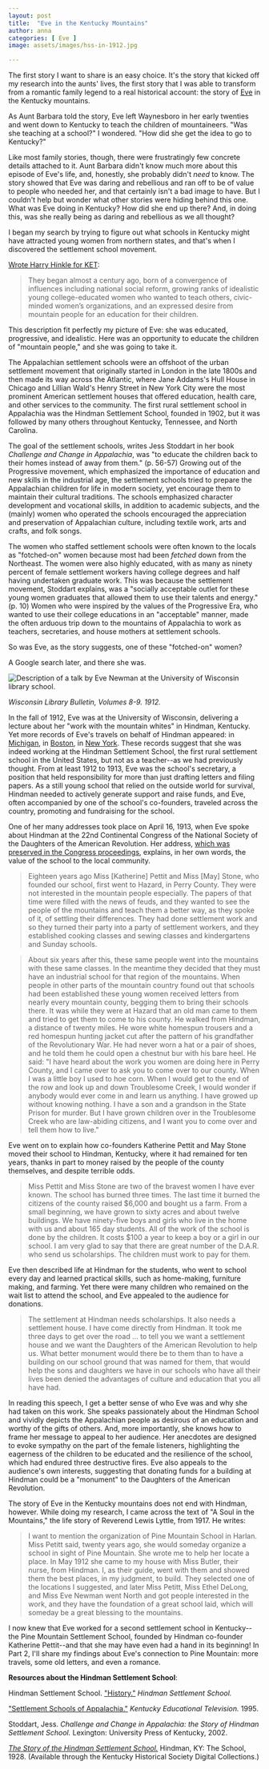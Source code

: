 ```yaml
---
layout: post
title:  "Eve in the Kentucky Mountains"
author: anna
categories: [ Eve ]
image: assets/images/hss-in-1912.jpg

---
```


The first story I want to share is an easy choice. It's the story that kicked off my research into the aunts' lives, the first story that I was able to transform from a romantic family legend to a real historical account: the story of [Eve]({{site.baseurl}}/eve) in the Kentucky mountains.

As Aunt Barbara told the story, Eve left Waynesboro in her early twenties and went down to Kentucky to teach the children of mountaineers. "Was she teaching at a school?" I wondered. "How did she get the idea to go to Kentucky?"

Like most family stories, though, there were frustratingly few concrete details attached to it. Aunt Barbara didn't know much more about this episode of Eve's life, and, honestly, she probably didn't *need* to know. The story showed that Eve was daring and rebellious and ran off to be of value to people who needed her, and that certainly isn't a bad image to have. But I couldn't help but wonder what other stories were hiding behind this one. What was Eve doing in Kentucky? How did she end up there? And, in doing this, was she really being as daring and rebellious as we all thought?

I began my search by trying to figure out what schools in Kentucky might have attracted young women from northern states, and that's when I discovered the settlement school movement.

[Wrote Harry Hinkle for KET](https://www.ket.org/settlement/setschools_01.html):

>They began almost a century ago, born of a convergence of influences including national social reform, growing ranks of idealistic young college-educated women who wanted to teach others, civic-minded women’s organizations, and an expressed desire from mountain people for an education for their children.

This description fit perfectly my picture of Eve: she was educated, progressive, and idealistic. Here was an opportunity to educate the children of "mountain people," and she was going to take it.

The Appalachian settlement schools were an offshoot of the urban settlement movement that originally started in London in the late 1800s and then made its way across the Atlantic, where Jane Addams's Hull House in Chicago and Lillian Wald's Henry Street in New York City were the most prominent American settlement houses that offered education, health care, and other services to the community. The first rural settlement school in Appalachia was the Hindman Settlement School, founded in 1902, but it was followed by many others throughout Kentucky, Tennessee, and North Carolina.

The goal of the settlement schools, writes Jess Stoddart in her book *Challenge and Change in Appalachia*, was "to educate the children back to their homes instead of away from them." (p. 56-57) Growing out of the Progressive movement, which emphasized the importance of education and new skills in the industrial age, the settlement schools tried to prepare the Appalachian children for life in modern society, yet encourage them to maintain their cultural traditions. The schools emphasized character development and vocational skills, in addition to academic subjects, and the (mainly) women who operated the schools encouraged the appreciation and preservation of Appalachian culture, including textile work, arts and crafts, and folk songs.

The women who staffed settlement schools were often known to the locals as "fotched-on" women because most had been *fetched* down from the Northeast. The women were also highly educated, with as many as ninety percent of female settlement workers having college degrees and half having undertaken graduate work. This was because the settlement movement, Stoddart explains, was a "socially acceptable outlet for these young women graduates that allowed them to use their talents and energy." (p. 10) Women who were inspired by the values of the Progressive Era, who wanted to use their college educations in an "acceptable" manner, made the often arduous trip down to the mountains of Appalachia to work as teachers, secretaries, and house mothers at settlement schools.

So was Eve, as the story suggests, one of these "fotched-on" women?

A Google search later, and there she was.

![Description of a talk by Eve Newman at the University of Wisconsin library school.]({{site.baseurl}}/assets/images/eve-ky-mts.png)

*Wisconsin Library Bulletin, Volumes 8-9. 1912.*

In the fall of 1912, Eve was at the University of Wisconsin, delivering a lecture about her "work with the mountain whites" in Hindman, Kentucky. Yet more records of Eve's travels on behalf of Hindman appeared: in [Michigan](https://books.google.com/books?id=f6nhAAAAMAAJ&pg=RA1-PA54&dq=newman+hindman+battle+creek&hl=en&sa=X&ved=0ahUKEwjqiqOW9bTNAhVE1R4KHThPDAQQ6AEIHDAA#v=onepage&q=newman%20hindman%20battle%20creek&f=false), in [Boston](https://books.google.com/books?id=Cdw_AQAAMAAJ&pg=PA215&dq=%22miss+newman%22+hindman&hl=en&sa=X&ved=0ahUKEwi90va89LTNAhXLGh4KHSRgAUMQ6AEIJzAC#v=onepage&q=%22miss%20newman%22%20hindman&f=false), in [New York](https://books.google.com/books?id=9Z9GAQAAIAAJ&dq=eve%20newman%20hindman&pg=PA93#v=onepage&q=eve%20newman%20hindman&f=false). These records suggest that she was indeed working at the Hindman Settlement School, the first rural settlement school in the United States, but not as a teacher--as we had previously thought. From at least 1912 to 1913, Eve was the school's secretary, a position that held responsibility for more than just drafting letters and filing papers. As a still young school that relied on the outside world for survival, Hindman needed to actively generate support and raise funds, and Eve, often accompanied by one of the school's co-founders, traveled across the country, promoting and fundraising for the school.

One of her many addresses took place on April 16, 1913, when Eve spoke about Hindman at the 22nd Continental Congress of the National Society of the Daughters of the American Revolution. Her address, [which was preserved in the Congress proceedings](https://books.google.com/books?id=E2MUAAAAYAAJ&dq=%22miss%20newman%22%20hindman&pg=PA129#v=onepage&q=%22miss%20newman%22%20hindman&f=false), explains, in her own words, the value of the school to the local community.

>Eighteen years ago Miss [Katherine] Pettit and Miss [May] Stone, who founded our school, first went to Hazard, in Perry County. They were not interested in the mountain people especially. The papers of that time were filled with the news of feuds, and they wanted to see the people of the mountains and teach them a better way, as they spoke of it, of settling their differences. They had done settlement work and so they turned their party into a party of settlement workers, and they established cooking classes and sewing classes and kindergartens and Sunday schools.

>About six years after this, these same people went into the mountains with these same classes. In the meantime they decided that they must have an industrial school for that region of the mountains. When people in other parts of the mountain country found out that schools had been established these young women received letters from nearly every mountain county, begging them to bring their schools there. It was while they were at Hazard that an old man came to them and tried to get them to come to his county. He walked from Hindman, a distance of twenty miles. He wore white homespun trousers and a red homespun hunting jacket cut after the pattern of his grandfather of the Revolutionary War. He had never worn a hat or a pair of shoes, and he told them he could open a chestnut bur with his bare heel. He said: "I have heard about the work you women are doing here in Perry County, and I came over to ask you to come over to our county. When I was a little boy I used to hoe corn. When I would get to the end of the row and look up and down Troublesome Creek, I would wonder if anybody would ever come in and learn us anything. I have growed up without knowing nothing. I have a son and a grandson in the State Prison for murder. But I have grown children over in the Troublesome Creek who are law-abiding citizens, and I want you to come over and tell them how to live."

Eve went on to explain how co-founders Katherine Pettit and May Stone moved their school to Hindman, Kentucky, where it had remained for ten years, thanks in part to money raised by the people of the county themselves, and despite terrible odds.

>Miss Pettit and Miss Stone are two of the bravest women I have ever known. The school has burned three times. The last time it burned the citizens of the county raised $6,000 and bought us a farm. From a small beginning, we have grown to sixty acres and about twelve buildings. We have ninety-five boys and girls who live in the home with us and about 165 day students. All of the work of the school is done by the children. It costs $100 a year to keep a boy or a girl in our school. I am very glad to say that there are great number of the D.A.R. who send us scholarships. The children must work to pay for them.

Eve then described life at Hindman for the students, who went to school every day and learned practical skills, such as home-making, furniture making, and farming. Yet there were many children who remained on the wait list to attend the school, and Eve appealed to the audience for donations.

>The settlement at Hindman needs scholarships. It also needs a settlement house. I have come directly from Hindman. It took me three days to get over the road … to tell you we want a settlement house and we want the Daughters of the American Revolution to help us. What better monument would there be to them than to have a building on our school ground that was named for them, that would help the sons and daughters we have in our schools who have all their lives been denied the advantages of culture and education that you all have had.

In reading this speech, I get a better sense of who Eve was and why she had taken on this work. She speaks passionately about the Hindman School and vividly depicts the Appalachian people as desirous of an education and worthy of the gifts of others. And, more importantly, she knows how to frame her message to appeal to her audience. Her anecdotes are designed to evoke sympathy on the part of the female listeners, highlighting the eagerness of the children to be educated and the resilience of the school, which had endured three destructive fires. Eve also appeals to the audience's own interests, suggesting that donating funds for a building at Hindman could be a "monument" to the Daughters of the American Revolution.

The story of Eve in the Kentucky mountains does not end with Hindman, however. While doing my research, I came across the text of "A Soul in the Mountains," the life story of Reverend Lewis Lyttle, from 1917. He writes:

>I want to mention the organization of Pine Mountain School in Harlan. Miss Petitt said, twenty years ago, she would someday organize a school in sight of Pine Mountain. She wrote me to help her locate a place. In May 1912 she came to my house with Miss Butler, their nurse, from Hindman. I, as their guide, went with them and showed them the best places, in my judgment, to build. They selected one of the locations I suggested, and later Miss Petitt, Miss Ethel DeLong, and Miss Eve Newman went North and got people interested in the work, and they have the foundation of a great school laid, which will someday be a great blessing to the mountains.

I now knew that Eve worked for a second settlement school in Kentucky--the Pine Mountain Settlement School, founded by Hindman co-founder Katherine Pettit--and that she may have even had a hand in its beginning! In Part 2, I'll share my findings about Eve's connection to Pine Mountain: more travels, some old letters, and even a romance.

**Resources about the Hindman Settlement School**:

Hindman Settlement School. ["History."](https://www.hindmansettlement.org/about/history/) *Hindman Settlement School.*

["Settlement Schools of Appalachia."](https://www.ket.org/settlement/index.html) *Kentucky Educational Television.* 1995.

Stoddart, Jess. *Challenge and Change in Appalachia: the Story of Hindman Settlement School.* Lexington: University Press of Kentucky, 2002.

*[The Story of the Hindman Settlement School.](http://kyhistory.com/cdm/ref/collection/RB/id/3245)* Hindman, KY: The School, 1928. (Available through the Kentucky Historical Society Digital Collections.)